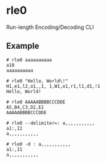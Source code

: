 # rle0
Run-length Encoding/Decoding CLI


## Example
```shell
# rle0 aaaaaaaaaa
a10
aaaaaaaaaa
```
```shell
# rle0 "Hello, World\!"
H1,e1,l2,o1,,1, 1,W1,o1,r1,l1,d1,!1
Hello, World!
```
```shell
# rle0 AAAAABBBBCCCDDE
A5,B4,C3,D2,E1
AAAAABBBBCCCDDE
```
```shell
# rle0 --delimiter=: a,,,,,,,,,,,
a1:,11
a,,,,,,,,,,,

# rle0 -d : a,,,,,,,,,,,
a1:,11
a,,,,,,,,,,,
```
